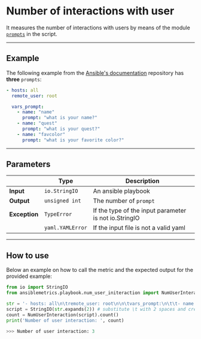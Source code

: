 # Number of interactions with user

It measures the number of interactions with users by means of the module [```prompts```](https://docs.ansible.com/ansible/2.5/user_guide/playbooks_prompts.html) in the script.

---

## Example
The following example from the [Ansible's documentation](https://docs.ansible.com/ansible/2.5/user_guide/playbooks_prompts.html) repository has **three** ```prompts```:

``` yaml
- hosts: all
  remote_user: root

  vars_prompt:
    - name: "name"
      prompt: "what is your name?"
    - name: "quest"
      prompt: "what is your quest?"
    - name: "favcolor"
      prompt: "what is your favorite color?"
```

---

## Parameters

|                |Type            |Description |
|----------------|----------------|-------------------|
| **Input**      | ```io.StringIO```    |An ansible playbook|
| **Output**     | ```unsigned int```   |The number of ```prompt``` |
| **Exception**  | ```TypeError```      |If the type of the input parameter is not io.StringIO |
|                | ```yaml.YAMLError``` |If the input file is not a valid yaml | 

---

## How to use
Below an example on how to call the metric and the expected output for the provided example:

```python
from io import StringIO
from ansiblemetrics.playbook.num_user_initeraction import NumUserInteraction

str = '- hosts: all\n\tremote_user: root\n\n\tvars_prompt:\n\t\t- name: "name"\n\t\t\tprompt: "what is your name?"\n\t\t- name: "quest"\n\t\t\tprompt: "what is your quest?"\n\t\t- name: "favcolor"\n\t\t\tprompt: "what is your favorite color?"' 
script = StringIO(str.expands(2)) # substitute \t with 2 spaces and create the StringIO object
count = NumUserInteraction(script).count()
print('Number of user interaction: ', count)

>>> Number of user interaction: 3
```